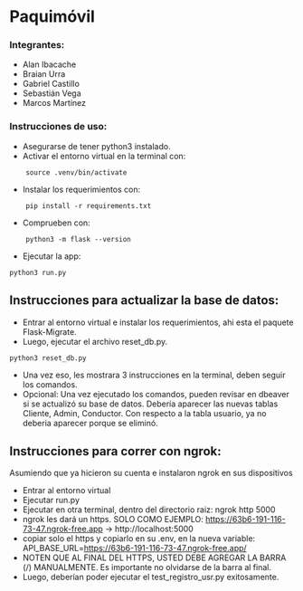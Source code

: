# Paquimóvil

### Integrantes:

- Alan Ibacache
- Braian Urra
- Gabriel Castillo
- Sebastián Vega
- Marcos Martínez

### Instrucciones de uso:

- Asegurarse de tener python3 instalado.
- Activar el entorno virtual en la terminal con:
```
    source .venv/bin/activate
```
- Instalar los requerimientos con: 
```
    pip install -r requirements.txt
```
- Comprueben con: 
```
    python3 -m flask --version
```
- Ejecutar la app: 
```
python3 run.py
```

## Instrucciones para actualizar la base de datos: 
- Entrar al entorno virtual e instalar los requerimientos, ahi esta el paquete Flask-Migrate. 
- Luego, ejecutar el archivo reset_db.py.
```
python3 reset_db.py
```
- Una vez eso, les mostrara 3 instrucciones en la terminal, deben seguir los comandos. 
- Opcional: Una vez ejecutado los comandos, pueden revisar en dbeaver si se actualizó su base de datos. Debería aparecer las nuevas tablas Cliente, Admin, Conductor. Con respecto a la tabla usuario, ya no deberia aparecer porque se eliminó. 

## Instrucciones para correr con ngrok: 
Asumiendo que ya hicieron su cuenta e instalaron ngrok en sus dispositivos
- Entrar al entorno virtual
- Ejecutar run.py
- Ejecutar en otra terminal, dentro del directorio raiz: ngrok http 5000
- ngrok les dará un https. SOLO COMO EJEMPLO: https://63b6-191-116-73-47.ngrok-free.app -> http://localhost:5000  
- copiar solo el https y copiarlo en su .env, en la nueva variable: API_BASE_URL=https://63b6-191-116-73-47.ngrok-free.app/ 
- NOTEN QUE AL FINAL DEL HTTPS, USTED DEBE AGREGAR LA BARRA (/) MANUALMENTE. Es importante no olvidarse de la barra al final.
- Luego, deberían poder ejecutar el test_registro_usr.py exitosamente. 
